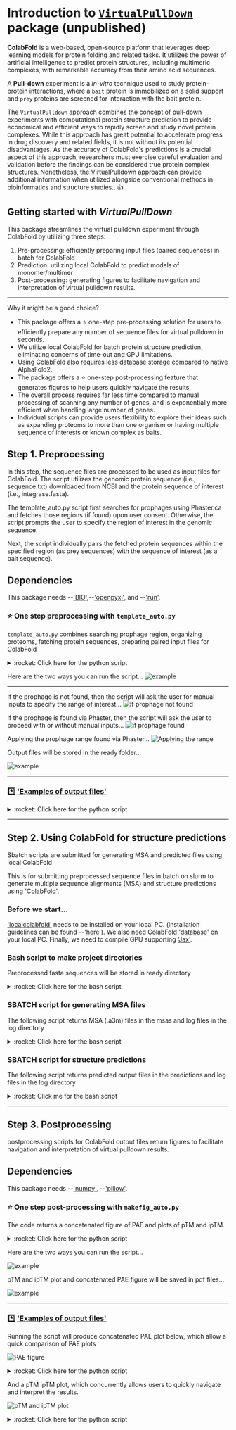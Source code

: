 # Introduction to [`VirtualPullDown`](https://github.com/heeropang/VirtualPullDown/tree/main) package (unpublished)
<!-- What is this for? -->
**ColabFold** is a web-based, open-source platform that leverages deep learning models for protein folding and related tasks. It utilizes the power of artificial intelligence to predict protein structures, including multimeric complexes, with remarkable accuracy from their amino acid sequences. 

A **Pull-down** experiment is a *in-vitro* technique used to study protein-protein interactions, where a `bait` protein is immobilized on a solid support and `prey` proteins are screened for interaction with the bait protein. 

The `VirtualPulldown` approach combines the concept of pull-down experiments with computational protein structure prediction to provide economical and efficient ways to rapidly screen and study novel protein complexes. While this approach has great potential to accelerate progress in drug discovery and related fields, it is not without its potential disadvantages. As the accuracy of ColabFold's predictions is a crucial aspect of this approach, researchers must exercise careful evaluation and validation before the findings can be considered true protein complex structures. Nonetheless, the VirtualPulldown approach can provide additional information when utilized alongside conventional methods in bioinformatics and structure studies.. :thumbsup:

## Getting started with *VirtualPullDown*
This package streamlines the virtual pulldown experiment through ColabFold by utilizing three steps:
1.  Pre-processing: efficiently preparing input files (paired sequences) in batch for ColabFold
2.  Prediction: utilizing local ColabFold to predict models of monomer/multimer
3.  Post-processing: generating figures to facilitate navigation and interpretation of virtual pulldown results.
------------------
Why it might be a good choice?
<!-- Why it might be a good choice? -->
* This package offers a :star: one-step pre-processing solution for users to efficiently prepare any number of sequence files for virtual pulldown in seconds. 
* We utilize local ColabFold for batch protein structure prediction, eliminating concerns of time-out and GPU limitations. 
* Using ColabFold also requires less database storage compared to native AlphaFold2.
* The package offers a :star: one-step post-processing feature that generates figures to help users quickly navigate the results. 
* The overall process requires far less time compared to manual processing of scanning any number of genes, and is exponentially more efficient when handling large number of genes.
* Individual scripts can provide users flexibility to explore their ideas such as expanding proteoms to more than one organism or having multiple sequence of interests or known complex as baits.   

## Step 1. Preprocessing
In this step, the sequence files are processed to be used as input files for ColabFold. The script utilizes the genomic protein sequence (i.e., sequence.txt) downloaded from NCBI and the protein sequence of interest (i.e., integrase.fasta).

The template_auto.py script first searches for prophages using Phaster.ca and fetches those regions (if found) upon user consent. Otherwise, the script prompts the user to specify the region of interest in the genomic sequence.

Next, the script individually pairs the fetched protein sequences within the specified region (as prey sequences) with the sequence of interest (as a bait sequence).

## Dependencies

This package needs --['BIO'](https://biopython.org),--['openpyxl'](https://foss.heptapod.net/openpyxl/openpyxl), and --['run'](https://github.com/heeropang/VirtualPullDown/tree/main/preprocessing/run).  

### :star: One step preprocessing with `template_auto.py`
`template_auto.py` combines searching prophage region, organizing proteoms, fetching protein sequences, preparing paired input files for ColabFold

<details>
   <summary> :rocket: Click here for the python script </summary>
   
   ```Python
   #!/usr/bin/env python
   """
   Usage:        ./template_auto.py
   Author:       Heewhan Shin
   Author_email: hshin40@gmail.com
   Date:         April 25, 2023
   Description:  This script identifies prophages (if any) then produces paired input sequence files for multimer predictions using localcolabfold.
   """ 
   from run import create_mastertable, identify_prophage_region, filter_prey_sequences, combine_pairwise_batch
   import subprocess
   import glob
   import os
   import sys
   import argparse
 
   ## Specify inputs
   ###########################################################
   path            = "./"                  #Working directory
   filename        = 'sequence'            #Genomic sequence
   prey_size_limit = 400                   #Residue size
   bait_name       = 'Bt24'                #Name of integrase
   accession_number= 'NZ_NVLR01000020.1'
   ###########################################################

   parser = argparse.ArgumentParser(description='Identify prophages and prepare input sequence files for multimer predictions using localcolabfold')
   parser.add_argument('bait_name_given', metavar='bait_name_given', type=str, nargs='?', default=None, help='Name of integrase')
   parser.add_argument('accession_number_given', metavar='accession_number_given', type=str, nargs='?', default=None, help='Accession number of the genomic sequence')
   args = parser.parse_args()

   if args.bait_name_given and args.accession_number_given:
       bait_name = args.bait_name_given
       accession_number = args.accession_number_given
       print(f"Name of integrase: {args.bait_name_given}")
       print(f"Accession number of the genomic sequence: {args.accession_number_given}")
   else:
       bait_name = bait_name
       accession_number = accession_number
       print("No arguments provided...")
       print("Using the following inputs found in the script...")
       print(f"Name of integrase: {bait_name}")
       print(f"Accession number of the genomic sequence: {accession_number}")
 
   ## Checking prerequisite files
   if not os.path.isfile("%s.txt"%(filename)):
       print("Error: please check if the genomic sequence is saved in the directory")
       exit(1)
   if not os.path.isfile("%s.fasta"%(bait_name)):
       print("Error: %s.fasta does not exist\n"%(bait_name))
       exit(1)
   if not os.path.isfile("%s_bait_truncated.fasta"%(bait_name)):
       print("Error: %s_bait_truncated.fasta does not exist\n"%(bait_name))
       exit(1)
 
   ## Fixing the genomic sequence formatting issue if it exists
   sed_cmd = "sed -e 's/\[db_xref=[^]]*\] //g' sequence.txt >sequence_check.txt"
   subprocess.call(sed_cmd, shell=True)
      
   ## Preparing subdirectories
   subprocess.call("mkdir fa ready", shell=True)
   subprocess.call("rm fa/*", stdout=subprocess.DEVNULL, stderr=subprocess.DEVNULL, shell=True)
   subprocess.call("rm ready/*", stdout=subprocess.DEVNULL, stderr=subprocess.DEVNULL, shell=True)
   range           = 'range.txt'
   filenames       = sorted(glob.glob("./fa/"+"*.fa"))
   
   ## create mastertable
   create_mastertable(path, filename, prey_size_limit, bait_name)
   subprocess.call("echo Searching for prophage using Phaster..\n", shell=True)
   
   ## Search prophage
   identify_prophage_region(accession_number)
   
   if os.path.isfile(range):
       user_input = input("Regions of prophages identified. Do you want to use the identified range? (y/n): ")
       if user_input.lower() == "y":
           with open(range, 'r') as f:
               filter_start, filter_end= f.readline().strip().split()
               filter_start    = int(filter_start)
               filter_end      = int(filter_end)
               print("Using the identified range from Phaster: %d to %d"%(filter_start, filter_end))
       elif user_input.lower()=="n":
           print("Proceed with manual input of the range.")
           filter_start = int(input("Enter the range start: "))
           filter_end   = int(input("Enter the range end: "))
       else:
           print("Invalid input. Please enter 'y or 'no'.")
           exit(1)
   else:
       print("Prophages not identified. Proceed with manual input of the range.")
       filter_start = int(input("Enter the range start: "))
       filter_end   = int(input("Enter the range end: "))
      
   # Filter prey sequences
   filter_prey_sequences(path, filename, prey_size_limit, bait_name, filter_start, filter_end)
   subprocess.call("mv ./*.fa fa/", shell=True)
      
   combine_pairwise_batch(path, filenames, bait_name)
   subprocess.call("mv fa/*.fasta ready/", shell=True)
   subprocess.call("echo Preprocessing is complete..\n", shell=True)
   subprocess.call("echo Input files saved in ready folder..\n", shell=True)
   ```
</details>

Here are the two ways you can run the script...
![example](./preprocessing/figures/command_template_auto.png)

------------------

If the prophage is not found, then the script will ask the user for manual inputs to specify the range of interest...
![if prophage not found](./preprocessing/figures/manual_input.png)

If the prophage is found via Phaster, then the script will ask the user to proceed with or without manual inputs...
![if prophage found](./preprocessing/figures/yn_input.png)

Applying the prophage range found via Phaster...
![Applying the range](./preprocessing/figures/automatic_input.png)

Output files will be stored in the ready folder...

![example](./preprocessing/figures/output_template_auto.png)

--------------------------------------------
### :asterisk: ['Examples of output files'](https://github.com/heeropang/VirtualPullDown/tree/main/preprocessing/examples)
<details>
   <summary> :rocket: Click here for the python script </summary>
   
   ### Search for prophage

   The following code snippet search for prophage using --['phaster'](https://phaster.ca/)'s URLAPI with genomic sequence's accession code.  

   ```Python
   from run import identify_prophage_region
   import re
   import subprocess
   import sys
   from Bio import SeqIO
   from os.path import join
   from openpyxl import Workbook
   path            = "./"                  #Working directory
   filename        = 'sequence'            #Genomic sequence
   prey_size_limit = 400                   #Residue size
   bait_name       = 'Sa34'                #Name of integrase
   accession_number= 'NZ_FJQW01000022.1'
   identify_prophage_region(accession_number)
   ```
   ### Create a master table to naviagate gene information

   The method create_mastertable returns a master table in the form of an Excel file (mastertable.xlsx) containing locus_tag, gene description, gene size, and location information. The following code snippet shows how to generate the master table using create_mastertable.

   ```Python
   # Create a master table ...
   from run import create_mastertable 
   path            = "./"                  #Working directory
   filename        = 'sequence'            #Genomic sequence
   prey_size_limit = 400                   #Residue size
   bait_name       = 'Sa34'                #Name of integrase
   create_mastertable(path, filename, prey_size_limit, bait_name)
   ```

   A master table keeps gene information.

   ![Master table](./preprocessing/figures/mastertable.png)

   ### Apply the range of interest 
   The method `filter_prey_sequences` applies identified prophage or user-specified range and returns a filtered.xlsx table, gene sequences.
   The following example show how to achieve it using filter_prey_sequences

   ```Python
   # Fetch sequences to screen
   from run import filter_prey_sequences
   path            = "./"                  #Working directory
   filename        = 'sequence'            #Genomic sequence
   prey_size_limit = 400                   #Residue size
   bait_name       = 'Sa34'                #Name of integrase
   filter_start    = 36108        
   filter_end      = 57723   
   filter_prey_sequences(path, filename, prey_size_limit, bait_name, filter_start, filter_end)
   ```
   A filtered table keeps track of which sequences are fetched and skipped.
   ![Filtered table](./figures/filtered.png)

   ### Pair sequences to be screened to the sequence of interest
   The method `combine_pairwise_batch` returns paired sequences in fasta format (seq1:seq2, seq1:seq3,...,seq1:seqn) to to be used as input files for ColabFold.
   The following example show how to achieve it using combine_pairwise_batch

   ```Python
   # Pairing sequences
   from run import combine_pairwise_batch
   path            = "./"                  #Working directory
   filenames       = sorted(glob.glob("./fa/"+"*.fa"))
   bait_name       = 'Sa34'                #Name of integrase
   combine_pairwise_batch(path, filenames, bait_name)
   ```
</details>

-----------------------------------------------------------------------------------

## Step 2. Using ColabFold for structure predictions
Sbatch scripts are submitted for generating MSA and predicted files using local ColabFold
<!-- What is this for? --> 
This is for submitting preprocessed sequence files in batch on slurm to generate multiple sequence alignments (MSA) and structure predictions using ['ColabFold'](https://github.com/sokrypton/ColabFold). 

### Before we start...
['localcolabfold'](https://github.com/YoshitakaMo/localcolabfold) needs to be installed on your local PC. 
(installation guidelines can be found --['here'](https://github.com/YoshitakaMo/localcolabfold)).
We also need ColabFold ['database'](https://colabfold.mmseqs.com/) on your local PC.
Finally, we need to compile GPU supporting ['Jax'](https://github.com/markusschmitt/vmc_jax/blob/master/documentation/readme/compile_jax_on_cluster.md).

### Bash script to make project directories
Preprocessed fasta sequences will be stored in ready directory
<details>
   <summary> :rocket: Click here for the bash script </summary>
   
   ```Bash
   #!/bin/bash
   echo "setting up directories for $1 integrase"
   echo "copy and paste the following line for rsync"
   echo "rsync -auvz * heewhan@midway3.rcc.uchicago.edu:/beagle3/price/top_search/$1/ready"
   mkdir $1 
   cd $1
   mkdir ready msas predictions log
   ```
</details>

### SBATCH script for generating MSA files
The following script returns MSA (.a3m) files in the msas and log files in the log directory
<details>
   <summary> :rocket: Click here for the bash script </summary>
   
   ```Bash
   #!/bin/bash
   #SBATCH --job-name=msa_search
   #SBATCH --account=pi-price
   #SBATCH -c 4                                 # Requested cores
   #SBATCH --time=42:00:00                    # Runtime in D-HH:MM format
   #SBATCH --partition=beagle3                    # Partition to run in
   #SBATCH --mem=128GB                           # Requested Memory
   #SBATCH -o ./log/search.out                          
   #SBATCH -e ./log/search.err                        

   module load gcc/10.2.0 cuda/11.2
   source ~/.bash_profile

   colabfold_search --db-load-mode 0 \
   --mmseqs mmseqs \
   --use-env 1 \
   --use-templates 0 \
   --threads 3 \
   ready /software/colabfold-data msas
   ```
</details>

### SBATCH script for structure predictions
The following script returns predicted output files in the predictions and log files in the log directory

<details>
   <summary> :rocket: Click me for the bash script </summary>
   
   ```Bash
   #!/bin/bash
   #SBATCH --job-name=Predict
   #SBATCH --account=pi-price
   #SBATCH --partition=beagle3
   #SBATCH --nodes=1
   #SBATCH --time=12:00:00
   #SBATCH --ntasks-per-node=1
   #SBATCH --cpus-per-task=8
   #SBATCH --gres=gpu:2
   #SBATCH --constraint=a100
   #SBATCH --mem=48G
   #SBATCH --output=./log/predict.out
   #SBATCH --error=./log/predict.err

   #module load alphafold/2.2.0 cuda/11.3
   module load cuda/11.5
   cd $SLURM_SUBMIT_DIR
   
   echo "GPUs available: $CUDA_VISIBLE_DEVICES"
   echo "CPU cores: $SLURM_CPUS_PER_TASK"
   
   nvidia-smi
   
   colabfold_batch --use-gpu-relax --num-recycle 5 --num-models 5 msas predictions
   ```
</details>

----------------------------------------------------
<!-- What is this for? -->

## Step 3. Postprocessing 
postprocessing scripts for ColabFold output files return figures to facilitate navigation and interpretation of virtual pulldown results.
## Dependencies
This package needs --['numpy'](https://numpy.org/), --['pillow'](https://pillow.readthedocs.io/en/stable/).

### :star: One step post-processing with `makefig_auto.py`
The code returns a concatenated figure of PAE and plots of pTM and ipTM.

<details>
   <summary> :rocket: Click here for the python script </summary>
   
   ```Python
   #!/usr/bin/env python
   """
   Usage:        ./makefig_auto.py
   Author:       Heewhan Shin
   Author_email: hshin40@gmail.com
   Date:         April 28, 2023
   Description:  This script extracts pTM and ipTM values from output files and produces a scatter plot and concatenate all PAE plots.
   """
   from run import concatenate_images, plot_ptm_iptm, convert_to_pdf, rename_files
   import subprocess
   import os
   import argparse

   ## Specify inputs
   ###########################################################
   path            = "./"                  #Working directory
   bait_name       = 'Bt24'                #Name of integrase
   title_offset    = 2                     #Change number to adjust location of the title
   f_width         = 12                    #Figure width
   f_height        = 5                     #Figure height
   fontsize        = 10                    #Decrease the font and figure sizes or margins to fit a plot in a white space 
   margin_top      = 10                    
   margin_bot      = 10 
   margin_left     = 10
   margin_right    = 10
   key_position    = 'left'                # right, left, topleft, topright..etc
   ###########################################################

   parser = argparse.ArgumentParser(description='Generate pTM and ipTM plot and concatenated PAE figure')
   parser.add_argument('bait_name_given', metavar='bait_name_given', type=str, nargs='?', default=None, help='Name of integrase')
   args = parser.parse_args()

   if args.bait_name_given is not None:
       bait_name = args.bait_name_given
       print(f"Making figures using the name provided: {bait_name}")
   else:
       print("No arguments provided...")
       print("Using the following inputs found in the script...")
       print(f"Name of integrase: {bait_name}")
   
   rename_files(path)

figures=['%s.eps'%(bait_name),'%s_pae.png'%(bait_name)]

   if os.path.isfile("%s_pae.png"%(bait_name)):
       print("Concatenated %s_pae figure already exists.."%(bait_name))
       print("Stopping process. Please check the figure..")
       exit(1)

   ##making PAE plots
   result = concatenate_images(path)
   result.save('%s_pae.png'%(bait_name))

   subprocess.call("echo pae plots are concatenated...", shell=True)
   subprocess.call("echo plotting pTM and iPTM values...\n", shell=True)

   ##plotting ptm and iptm data
   plot_ptm_iptm(bait_name, title_offset, path, f_width, f_height, fontsize, margin_top, margin_bot, margin_left, margin_right, key_position)
   subprocess.call("echo pTM, iPTM values are plotted...\n", shell=True)
   subprocess.call("echo converting eps to pdf...",shell=True)

   ##converting figures to pdf
   convert_to_pdf(figures)
   ```
</details>

Here are the two ways you can run the script...

![example](./postprocessing/figures/command_makefig_auto.png)

pTM and ipTM plot and concatenated PAE figure will be saved in pdf files...

![example](./postprocessing/figures/prompt_makefig_auto.png)

--------------------------------------

### :asterisk: ['Examples of output files'](https://github.com/heeropang/VirtualPullDown/tree/main/postprocessing/figures)
Running the script will produce concatenated PAE plot below, which allow a quick comparison of PAE plots

![PAE figure](./postprocessing/figures/Bt24_pae.png)

<details>
   <summary> :rocket: Click here for the python script </summary>

   ### Renaming output files to locus_tag
   a python script to rename output files from ColabFold
   ```Python
   #!/usr/bin/env python3
   # -*- coding: utf-8 -*-
   import os

   new_names=[]

   # Directory containing the files
   path = "./"

   # Get a list of files in the directory
   files = os.listdir(path)
   ##
   # Filter the files to get only the ones with .a3m extension
   a3m_files = sorted([f for f in files if f.endswith(".a3m")])
   a3m_files = sorted(a3m_files, key=lambda x: int(x.split(".")[0]))
   for a3m_file in a3m_files:
       with open(a3m_file, "r") as f:
           lines=f.readlines()
           second_line =lines[1]
           new_names.append(second_line.split( )[1])
   
   # Iterate over the a3m files and rename the corresponding files with the new names
   name_dict = {}
   for a3m_file, new_file in zip(a3m_files, new_names):
       keyword = a3m_file.split(".")[0] + '_'
       name_dict[keyword] = new_file
   for file in files:
       # check if file starts with any of the keys in name_dict
       for key in name_dict.keys():
           if file.startswith(key):
               new_filename = file.replace(key, name_dict[key]+'_',1)
               #rename
               os.rename(os.path.join(path, file), os.path.join(path, new_filename))
               break
   ```
   ### Concetanate PAE plots
   
   The following code snippet concatenate all PAE plots in the project directory and returns one figure.  
   
   ```Python
   #!/usr/bin/env python3
   # -*- coding: utf-8 -*-

   import glob
   from PIL import Image, ImageDraw, ImageFont
   import os

   def concatenate_images(folder_path, title_font_size=16):
       # Get all PNG files in the directory
       image_files = glob.glob(f'{folder_path}/*.png')
   
       # Open all images
       images = [Image.open(img) for img in image_files]
   
       # Get dimensions of the first image
       width, height = images[0].size
   
       # Create a new image with the same width and the combined height of all images
       result = Image.new('RGB', (width, height * len(images)), color='white')
   
       # Paste each image into the result image vertically
       for i, img in enumerate(images):
           result.paste(img, (0, i * height))
   
       # Add a title to each image
       title_font = ImageFont.load_default()
       draw = ImageDraw.Draw(result)
       title_font_size = 24
       for i, img_file in enumerate(image_files):
           label = os.path.basename(img_file)
           label_width, label_height = draw.textsize(label, font=title_font)
           draw.text((0, i * height), label, font=title_font, fill=(0, 0, 0))
   
       return result
   
   folder_path = './'
   result = concatenate_images(folder_path)
   result.save('result.png')
   ```
</details>

And a pTM ipTM plot, which concurrently allows users to quickly navigate and interpret the results. 

![pTM and ipTM plot](./postprocessing/figures/Bt24.png)

<details>
   <summary> :rocket: Click here for the python script </summary>
   ### Plot pTM and ipTM values

   The method `plot_ptm_iptm` fetches pTM and ipTM values from json files of ColabFold output and use gnuplot to plot the values.

   ```Python
   #!/usr/bin/env python3
   # -*- coding: utf-8 -*-
   import json
   import subprocess
   import numpy as np
   import glob

   #This script will extract pTM, ipTM from *_seed_000.json files and plot them to compare between files
   ########################################
   bait_name    ='Se37'
   title_offset = 2
   folder_path  ='.'
   f_width      = 12 #figure width
   f_height     = 5  #figure height
   fontsize     = 10
   margin_top   = 10
   margin_bot   = 10
   margin_left  = 10
   margin_right = 11
   key_position = 'left'
   ########################################
   ptms=[]
   iptms=[]
   pae_data=[]
   gnu_data=[]
   json_files = glob.glob(f'{folder_path}/*_seed_000.json')
   for json_file in sorted(json_files):
       with open (json_file) as f:
           data=json.load(f)
           ptms.append(data['ptm'])
           iptms.append(data['iptm'])

   for i, p, ip in zip(sorted(json_files), ptms, iptms):
       pae_data.append(\
   f"{i.split('.fa_pair_scores_rank')[0][2:]+'_'+i.split('.fa_pair_scores_rank_00')[1][:1]} {p:.2f} {ip:.2f}")
   
   for data in pae_data:
       gnu_data.append(data.replace('_','.'))

   # Plot the graph using gnuplot
   with open('%s.gp'%(bait_name), 'w') as f:
       # Define the plot settings
       f.write('set term x11\n')
       f.write('set tmargin %d\n'%(margin_top))
       f.write('set bmargin %d\n'%(margin_bot))
       f.write('set lmargin %d\n'%(margin_left))
       f.write('set rmargin %d\n'%(margin_right))
       f.write('set title "%s alphafold pulldown" font "Helvetica-Bold, 18" offset 0,%d \n'%(bait_name,title_offset))
       f.write('set xlabel "predicted models"\n')
       f.write('set ylabel "pTM and ipTM values"\n')
       f.write('set key %s\n'%(key_position))
       f.write('set xtics rotate by -45\n')
       f.write('set key box lt -1 lw 2\n')
       f.write('set x2tics out\n')
       f.write('set x2tics rotate by 45\n')
       f.write('set grid xtics\n')
       f.write('set grid x2tics\n')
       f.write('set terminal postscript eps enhanced color solid "Helvetica" %d size %d,%d\n'%(fontsize, f_width, f_height))
       f.write('set output "%s.eps"\n'%(bait_name))
       # Plot the data
       f.write('plot "-" u 1:3:4:xticlabels(2) w p pt 7 lc rgb "red" notitle, "-" u 1:3:4:x2ticlabel(2) w p pt 7 lc rgb "red" notitle, "-" u 1:4 w lp pt 7 lc rgb "blue" t "ipTM", "-" u 1:3 w lp pt 7 lc rgb "red" t "pTM" \n')
    
       for i in range(0,len(gnu_data),2):
           f.write('{} {}\n'.format(i+1,gnu_data[i]))
       f.write('e\n')
       for i in range(1,len(gnu_data),2): 
           f.write('{} {}\n'.format(i+1,gnu_data[i]))
       f.write('e\n')
       for i in range(len(gnu_data)):
           f.write('{} {}\n'.format(i+1,gnu_data[i]))
       f.write('e\n')
       for i in range(len(gnu_data)):
           f.write('{} {}\n'.format(i+1,gnu_data[i]))
       f.write('e\n')
   # Call gnuplot to create the graph
   subprocess.call(['gnuplot', '%s.gp'%(bait_name)])
   ```
</details>

